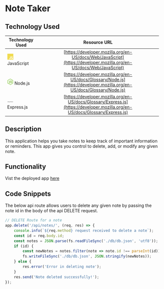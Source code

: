 # Note Taker

## Technology Used 

| Technology Used         | Resource URL           | 
| ------------- |:-------------:| 
| <img src="assets/images/js-logo.svg" alt="javascript" width="20"/> JavaScript | [https://developer.mozilla.org/en-US/docs/Web/JavaScript](https://developer.mozilla.org/en-US/docs/Web/JavaScript)     |  
| <img src="assets/images/nodejs-icon.svg" alt="html" width="20"/> Node.js    | [https://developer.mozilla.org/en-US/docs/Glossary/Node.js](https://developer.mozilla.org/en-US/docs/Glossary/Node.js) | 
| <img src="assets/images/expressjs-logo.svg" alt="html" width="20"/> Express.js    | [https://developer.mozilla.org/en-US/docs/Glossary/Express.js](https://developer.mozilla.org/en-US/docs/Glossary/Express.js) |

## Description 

This application helps you take notes to keep track of important information or reminders. This app gives you control to delete, add, or modify any given note.

## Functionality
Vist the deployed app [here](https://arcane-refuge-00316.herokuapp.com/)

## Code Snippets
The below api route allows users to delete any given note by passing the note id in the body of the api DELETE request.

```javascript
// DELETE Route for a note
app.delete('/api/notes/', (req, res) => {
    console.info(`${req.method} request received to delete a note`);
    const id = req.body.id;
    const notes = JSON.parse(fs.readFileSync('./db/db.json', 'utf8'));
    if (id) {
        const newNotes = notes.filter(note => note.id !== parseInt(id));
        fs.writeFileSync('./db/db.json', JSON.stringify(newNotes));
    } else {
        res.error('Error in deleting note');
    }
    res.send('Note deleted successfully!');
});
```